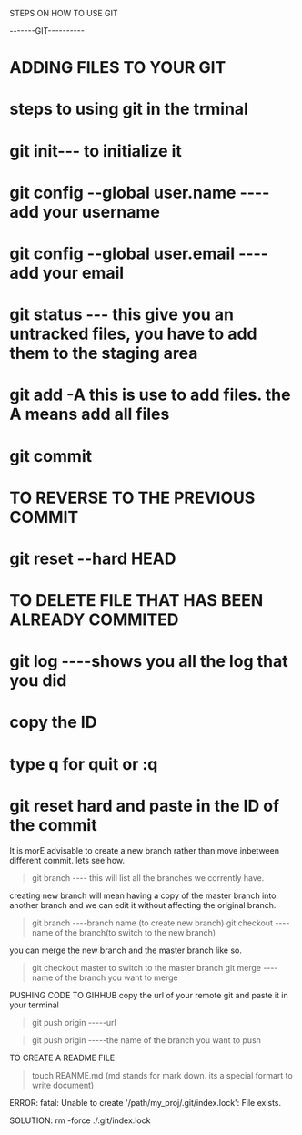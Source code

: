 STEPS ON HOW TO USE GIT


-------GIT----------
# ADDING FILES TO YOUR GIT
# steps to using git in the trminal 
# git init--- to initialize it
# git config --global user.name ----add your username
# git config --global user.email ----add your email
# git status --- this give you an untracked files, you have to add them to the staging area
# git add -A this is use to add files. the A means add all files
# git commit

# TO REVERSE TO THE PREVIOUS COMMIT
# git reset --hard HEAD
# TO DELETE FILE THAT HAS BEEN ALREADY COMMITED
# git log ----shows you all the log that you did
# copy the ID
# type q for quit or :q
# git reset hard and paste in the ID of the commit

It is morE advisable to create a new branch rather than move inbetween different commit. lets see how.

> git branch ---- this will list all the branches we corrently have.

creating new branch will mean having a copy of the master branch into another branch and we can edit it without affecting the original branch.

> git branch ----branch name (to create new branch)
>git checkout ----name of the branch(to switch to the new branch)

you can merge the new branch and the master branch like so.
>git checkout master to switch to the master branch
> git merge ----name of the branch you want to merge

PUSHING CODE TO GIHHUB
copy the url of your remote git and paste it in your terminal

>git push origin -----url

>git push origin -----the name of the branch you want to push




TO CREATE A README FILE
> touch REANME.md (md stands for mark down. its a special formart to write document)

ERROR: fatal: Unable to create '/path/my_proj/.git/index.lock': File exists.

SOLUTION: rm -force ./.git/index.lock